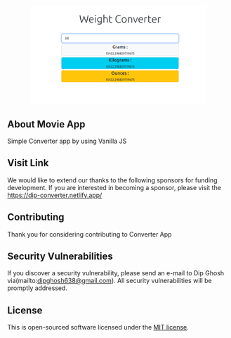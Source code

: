 <p align="center">
<a href="https://dip-converter.netlify.app/" target="_blank">
<img src="./img/converter.png" width="400" alt="Movie app Logo"></a></p>


## About Movie App

Simple Converter app by using Vanilla JS


## Visit Link

We would like to extend our thanks to the following sponsors for funding development.
If you are interested in becoming a sponsor, please visit the https://dip-converter.netlify.app/



## Contributing

Thank you for considering contributing to Converter App


## Security Vulnerabilities

If you discover a security vulnerability, please send an e-mail to Dip Ghosh via(mailto:dipghosh638@gmail.com). All security vulnerabilities will be promptly addressed.

## License

This is open-sourced software licensed under the [MIT license](https://opensource.org/licenses/MIT).
